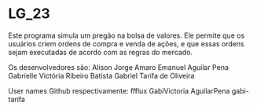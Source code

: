 # LG_23
Este programa simula um pregão na bolsa de valores. Ele permite que os usuários criem ordens de compra e venda de ações, e que essas ordens sejam executadas de acordo com as regras do mercado.

Os desenvolvedores são: 
Alison Jorge Amaro 
Emanuel Aguilar Pena 
Gabrielle Victória Ribeiro Batista 
Gabriel Tarifa de Oliveira

User names Github respectivamente:
ffflux
GabiVictoria
AguilarPena
gabi-tarifa
